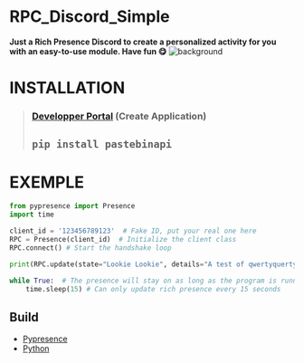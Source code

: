 # __RPC_Discord_Simple__

**Just a Rich Presence Discord to create a personalized activity for you with an easy-to-use module. Have fun 😋**
![background](https://cdn.discordapp.com/attachments/1047918302841798718/1059953539067158538/image.png)

# __INSTALLATION__
>### [Developper Portal](https://discord.com/developers/applications/) (Create Application)
>## ```pip install pastebinapi```


# EXEMPLE
```py
from pypresence import Presence
import time

client_id = '123456789123'  # Fake ID, put your real one here
RPC = Presence(client_id)  # Initialize the client class
RPC.connect() # Start the handshake loop

print(RPC.update(state="Lookie Lookie", details="A test of qwertyquerty's Python Discord RPC wrapper, pypresence!"))  # Set the presence

while True:  # The presence will stay on as long as the program is running
    time.sleep(15) # Can only update rich presence every 15 seconds
```

## __Build__
* [Pypresence](https://pypi.org/project/pypresence/)
* [Python](https://www.python.org/)

